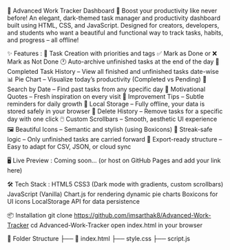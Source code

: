 🧠 Advanced Work Tracker Dashboard
🚀 Boost your productivity like never before!
An elegant, dark-themed task manager and productivity dashboard built using HTML, CSS, and JavaScript. Designed for creators, developers, and students who want a beautiful and functional way to track tasks, habits, and progress – all offline!

✨ Features :
📝 Task Creation with priorities and tags
✅ Mark as Done or ❌ Mark as Not Done
🕐 Auto-archive unfinished tasks at the end of the day
📅 Completed Task History – View all finished and unfinished tasks date-wise
📊 Pie Chart – Visualize today’s productivity (Completed vs Pending)
🔎 Search by Date – Find past tasks from any specific day
🧠 Motivational Quotes – Fresh inspiration on every visit
📌 Improvement Tips – Subtle reminders for daily growth
💾 Local Storage – Fully offline, your data is stored safely in your browser
🧹 Delete History – Remove tasks for a specific day with one click
🖱️ Custom Scrollbars – Smooth, aesthetic UI experience
🖼️ Beautiful Icons – Semantic and stylish (using Boxicons)
🧮 Streak-safe logic – Only unfinished tasks are carried forward
🧾 Export-ready structure – Easy to adapt for CSV, JSON, or cloud sync

🖥️ Live Preview :
Coming soon... (or host on GitHub Pages and add your link here)

🛠️ Tech Stack :
HTML5
CSS3 (Dark mode with gradients, custom scrollbars)
JavaScript (Vanilla)
Chart.js for rendering dynamic pie charts
Boxicons for UI icons
LocalStorage API for data persistence

📦 Installation
git clone https://github.com/imsarthak8/Advanced-Work-Tracker
cd Advanced-Work-Tracker
open index.html in your browser

📂 Folder Structure
├── 📄 index.html
├── style.css
├── script.js
